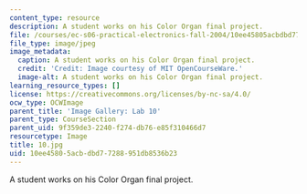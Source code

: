 ```yaml
---
content_type: resource
description: A student works on his Color Organ final project.
file: /courses/ec-s06-practical-electronics-fall-2004/10ee45805acbdbd77288951db8536b23_10.jpg
file_type: image/jpeg
image_metadata:
  caption: A student works on his Color Organ final project.
  credit: 'Credit: Image courtesy of MIT OpenCourseWare.'
  image-alt: A student works on his Color Organ final project.
learning_resource_types: []
license: https://creativecommons.org/licenses/by-nc-sa/4.0/
ocw_type: OCWImage
parent_title: 'Image Gallery: Lab 10'
parent_type: CourseSection
parent_uid: 9f359de3-2240-f274-db76-e85f310466d7
resourcetype: Image
title: 10.jpg
uid: 10ee4580-5acb-dbd7-7288-951db8536b23
---
```

A student works on his Color Organ final project.